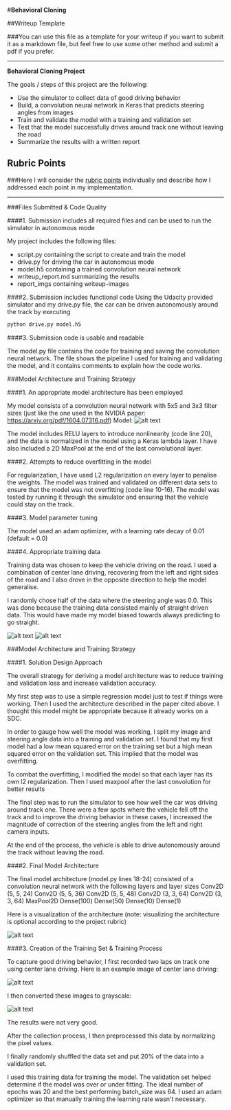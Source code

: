 #**Behavioral Cloning** 

##Writeup Template

###You can use this file as a template for your writeup if you want to submit it as a markdown file, but feel free to use some other method and submit a pdf if you prefer.

---

**Behavioral Cloning Project**

The goals / steps of this project are the following:
* Use the simulator to collect data of good driving behavior
* Build, a convolution neural network in Keras that predicts steering angles from images
* Train and validate the model with a training and validation set
* Test that the model successfully drives around track one without leaving the road
* Summarize the results with a written report


[//]: # (Image References)

[image1]: ./report_imgs/after_cropping.jpg "After cropping"
[image2]: ./report_imgs/b&w.png "Black & white"
[image3]: ./report_imgs/color.png "Color"
[image4]: ./report_imgs/steering_unbalanced.jpg "Unbalanced Steering values"
[image5]: ./report_imgs/throttle_unbalanced.jpg "Unbalanced throttle values"
[image6]: ./report_imgs/model_arch.jpg "Architecture"

## Rubric Points
###Here I will consider the [rubric points](https://review.udacity.com/#!/rubrics/432/view) individually and describe how I addressed each point in my implementation.  

---
###Files Submitted & Code Quality

####1. Submission includes all required files and can be used to run the simulator in autonomous mode

My project includes the following files:
* script.py containing the script to create and train the model
* drive.py for driving the car in autonomous mode
* model.h5 containing a trained convolution neural network 
* writeup_report.md summarizing the results
* report_imgs containing writeup-images

####2. Submission includes functional code
Using the Udacity provided simulator and my drive.py file, the car can be driven autonomously around the track by executing 
```sh
python drive.py model.h5
```

####3. Submission code is usable and readable

The model.py file contains the code for training and saving the convolution neural network. The file shows the pipeline I used for training and validating the model, and it contains comments to explain how the code works.

###Model Architecture and Training Strategy

####1. An appropriate model architecture has been employed

My model consists of a convolution neural network with 5x5 and 3x3 filter sizes (just like the one used in the NVIDIA paper: https://arxiv.org/pdf/1604.07316.pdf)
Model:
![alt text][image6] 

The model includes RELU layers to introduce nonlinearity (code line 20), and the data is normalized in the model using a Keras lambda layer. I have also included a 2D MaxPool at the end of the last convolutional layer.

####2. Attempts to reduce overfitting in the model

For regularization, I have used L2 regularization on every layer to penalise the weights.
The model was trained and validated on different data sets to ensure that the model was not overfitting (code line 10-16). The model was tested by running it through the simulator and ensuring that the vehicle could stay on the track.

####3. Model parameter tuning

The model used an adam optimizer, with a learning rate decay of 0.01 (default = 0.0)

####4. Appropriate training data

Training data was chosen to keep the vehicle driving on the road. I used a combination of center lane driving, recovering from the left and right sides of the road and I also drove in the opposite direction to help the model generalise.

I randomly chose half of the data where the steering angle was 0.0. This was done because the training data consisted mainly of straight driven data. This would have made my model biased towards always predicting to go straight.

![alt text][image4]
![alt text][image5]

###Model Architecture and Training Strategy

####1. Solution Design Approach

The overall strategy for deriving a model architecture was to reduce training and validation loss and increase validation accuracy.

My first step was to use a simple regression model just to test if things were working. Then I used the architecture described in the paper cited above. I thought this model might be appropriate because it already works on a SDC.

In order to gauge how well the model was working, I split my image and steering angle data into a training and validation set. I found that my first model had a low mean squared error on the training set but a high mean squared error on the validation set. This implied that the model was overfitting. 

To combat the overfitting, I modified the model so that each layer has its own l2 regularization.
Then I used maxpool after the last convolution for better results

The final step was to run the simulator to see how well the car was driving around track one. There were a few spots where the vehicle fell off the track and to improve the driving behavior in these cases, I increased the magnitude of correction of the steering angles from the left and right camera inputs.

At the end of the process, the vehicle is able to drive autonomously around the track without leaving the road.

####2. Final Model Architecture

The final model architecture (model.py lines 18-24) consisted of a convolution neural network with the following layers and layer sizes
Conv2D (5, 5, 24)
Conv2D (5, 5, 36)
Conv2D (5, 5, 48)
Conv2D (3, 3, 64)
Conv2D (3, 3, 64)
MaxPool2D
Dense(100)
Dense(50)
Dense(10)
Dense(1)

Here is a visualization of the architecture (note: visualizing the architecture is optional according to the project rubric)

![alt text][image6]

####3. Creation of the Training Set & Training Process

To capture good driving behavior, I first recorded two laps on track one using center lane driving. Here is an example image of center lane driving:

![alt text][image3]

I then converted these images to grayscale:

![alt text][image2]

The results were not very good.

After the collection process, I then preprocessed this data by normalizing the pixel values.


I finally randomly shuffled the data set and put 20% of the data into a validation set. 

I used this training data for training the model. The validation set helped determine if the model was over or under fitting. The ideal number of epochs was 20 and the best performing batch_size was 64. I used an adam optimizer so that manually training the learning rate wasn't necessary.
